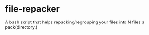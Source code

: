 # file-repacker
A bash script that helps repacking/regrouping your files into N files a pack(directory.)
